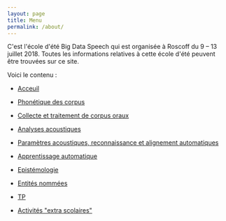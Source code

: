 ```yaml
---
layout: page
title: Menu
permalink: /about/
---
```


C'est l'école d'été Big Data Speech qui est organisée à Roscoff du 9 – 13 juillet 2018. 
Toutes les informations relatives à cette école d'été peuvent être trouvées sur ce site. 

Voici le contenu :

- [Acceuil](https://bigdataspeech.github.io/Home/)

- [Phonétique des corpus](https://bigdataspeech.github.io/AudioBooks/)

- [Collecte et traitement de corpus oraux](https://bigdataspeech.github.io/Corpus/)

- [Analyses acoustiques ](https://bigdataspeech.github.io/Praat/)

- [Paramètres acoustiques, reconnaissance et alignement automatiques ](https://bigdataspeech.github.io/Align/)

- [Apprentissage automatique ](https://bigdataspeech.github.io/Learn/)

- [Epistémologie](https://bigdataspeech.github.io/Epist/)

- [Entités nommées](https://bigdataspeech.github.io/EN/)

- [TP](https://bigdataspeech.github.io/TP/)

- [Activités "extra scolaires"](https://bigdataspeech.github.io/Sing/)
